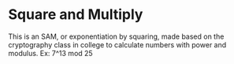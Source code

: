# Square and Multiply
This is an SAM, or exponentiation by squaring, made based on the cryptography class in college to calculate numbers with power and modulus. Ex: 7^13 mod 25